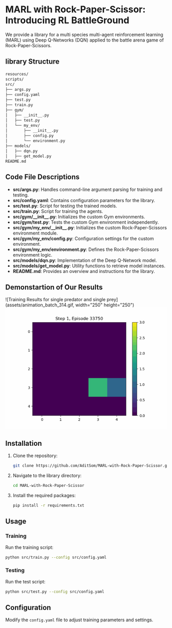 # MARL with Rock-Paper-Scissor: Introducing RL BattleGround

We provide a library for a multi species multi-agent reinforcement learning (MARL) using Deep Q-Networks (DQN) applied to the battle arena game of Rock-Paper-Scissors.

## library Structure

```
resources/
scripts/
src/
├── args.py
├── config.yaml
├── test.py
├── train.py
├── gym/
│   ├── __init__.py
│   ├── test.py
│   └── my_env/
│       ├── __init__.py
│       ├── config.py
│       └── environment.py
├── models/
│   ├── dqn.py
│   ├── get_model.py
README.md
```

## Code File Descriptions

- **src/args.py**: Handles command-line argument parsing for training and testing.
- **src/config.yaml**: Contains configuration parameters for the library.
- **src/test.py**: Script for testing the trained models.
- **src/train.py**: Script for training the agents.
- **src/gym/\_\_init\_\_.py**: Initializes the custom Gym environments.
- **src/gym/test.py**: Tests the custom Gym environment independently.
- **src/gym/my_env/\_\_init\_\_.py**: Initializes the custom Rock-Paper-Scissors environment module.
- **src/gym/my_env/config.py**: Configuration settings for the custom environment.
- **src/gym/my_env/environment.py**: Defines the Rock-Paper-Scissors environment logic.
- **src/models/dqn.py**: Implementation of the Deep Q-Network model.
- **src/models/get_model.py**: Utility functions to retrieve model instances.
- **README.md**: Provides an overview and instructions for the library.

## Demonstartion of Our Results

![Training Results for single predator and single prey](assets/animation_batch_314.gif, width="250" height="250")
![Training Results for single predator and single prey](assets/animation_batch_674.gif)


## Installation

1. Clone the repository:

    ```bash
    git clone https://github.com/AditSom/MARL-with-Rock-Paper-Scissor.git
    ```

2. Navigate to the library directory:

    ```bash
    cd MARL-with-Rock-Paper-Scissor
    ```

3. Install the required packages:

    ```bash
    pip install -r requirements.txt
    ```

## Usage

### Training

Run the training script:

```bash
python src/train.py --config src/config.yaml
```

### Testing

Run the test script:

```bash
python src/test.py --config src/config.yaml
```

## Configuration

Modify the `config.yaml` file to adjust training parameters and settings.
